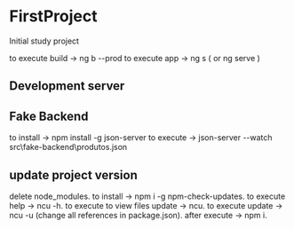 # FirstProject

Initial study project

to execute build -> ng b --prod
to execute app -> ng s ( or ng serve ) 

## Development server

## Fake Backend
to install -> npm install -g json-server
to execute -> json-server --watch src\fake-backend\produtos.json

## update project version 
delete node_modules.
to install -> npm i -g npm-check-updates.
to execute help -> ncu -h.
to execute to view files update  -> ncu.
to execute update -> ncu -u (change all references in package.json).
after execute -> npm i.


